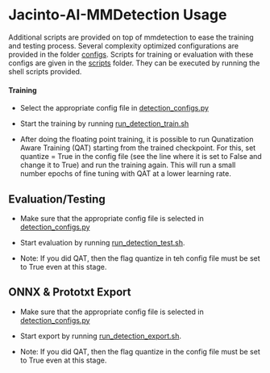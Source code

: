 # Jacinto-AI-MMDetection Usage

Additional scripts are provided on top of mmdetection to ease the training and testing process. Several complexity optimized configurations are provided in the folder [configs](../configs). Scripts for training or evaluation with these configs are given in the [scripts](../scripts) folder. They can be executed by running the shell scripts provided. 


#### Training
- Select the appropriate config file in [detection_configs.py](../scripts/detection_configs.py)

- Start the training by running [run_detection_train.sh](../run_detection_train.sh) 

- After doing the floating point training, it is possible to run Qunatization Aware Training (QAT) starting from the trained checkpoint. For this, set quantize = True in the config file (see the line where it is set to False and change it to True) and run the training again. This will run a small number epochs of fine tuning with QAT at a lower learning rate.


## Evaluation/Testing
- Make sure that the appropriate config file is selected in [detection_configs.py](../scripts/detection_configs.py)

- Start evaluation by running [run_detection_test.sh](../run_detection_test.sh).

- Note: If you did QAT, then the flag quantize in teh config file must be set to True even at this stage. 


## ONNX & Prototxt Export
- Make sure that the appropriate config file is selected in [detection_configs.py](../scripts/detection_configs.py)

- Start export by running [run_detection_export.sh](../run_detection_export.sh).

- Note: If you did QAT, then the flag quantize in the config file must be set to True even at this stage. 